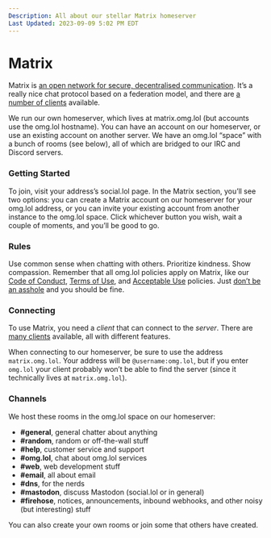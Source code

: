 ```yaml
---
Description: All about our stellar Matrix homeserver
Last Updated: 2023-09-09 5:02 PM EDT
---
```


# Matrix

Matrix is <a href="https://matrix.org">an open network for secure, decentralised communication</a>. It’s a really nice chat protocol based on a federation model, and there are <a href="https://matrix.org/ecosystem/clients/">a number of clients</a> available.

We run our own homeserver, which lives at matrix.omg.lol (but accounts use the omg.lol hostname). You can have an account on our homeserver, or use an existing account on another server. We have an omg.lol “space” with a bunch of rooms (see below), all of which are bridged to our IRC and Discord servers.

### Getting Started

To join, visit your address’s social.lol page. In the Matrix section, you’ll see two options: you can create a Matrix account on our homeserver for your omg.lol address, or you can invite your existing account from another instance to the omg.lol space. Click whichever button you wish, wait a couple of moments, and you’ll be good to go.

### Rules

Use common sense when chatting with others. Prioritize kindness. Show compassion. Remember that all omg.lol policies apply on Matrix, like our [Code of Conduct](/info/code-of-conduct), [Terms of Use](/info/legal), and [Acceptable Use](/info/legal) policies. Just [don’t be an asshole](https://asshole.fyi) and you should be fine.

### Connecting

To use Matrix, you need a _client_ that can connect to the _server_. There are [many clients](https://matrix.org/ecosystem/clients) available, all with different features.

When connecting to our homeserver, be sure to use the address `matrix.omg.lol`. Your address will be `@username:omg.lol`, but if you enter `omg.lol` your client probably won’t be able to find the server (since it technically lives at `matrix.omg.lol`).

### Channels

We host these rooms in the omg.lol space on our homeserver:

  * **#general**, general chatter about anything
  * **#random**, random or off-the-wall stuff
  * **#help**, customer service and support
  * **#omg.lol**, chat about omg.lol services
  * **#web**, web development stuff
  * **#email**, all about email
  * **#dns**, for the nerds
  * **#mastodon**, discuss Mastodon (social.lol or in general)
  * **#firehose**, notices, announcements, inbound webhooks, and other noisy (but interesting) stuff

You can also create your own rooms or join some that others have created.
